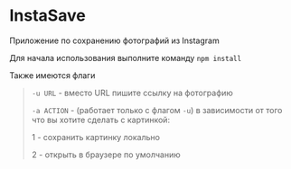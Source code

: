 # InstaSave

Приложение по сохранению фотографий из Instagram



Для начала использования выполните команду `npm install`



Также имеются флаги

> `-u URL` - вместо URL пишите ссылку на фотографию
>
> `-a ACTION` - (работает только с флагом `-u`) в зависимости от того что вы хотите сделать с картинкой:
>
> 1 - сохранить картинку локально
>
> 2 - открыть в браузере по умолчанию